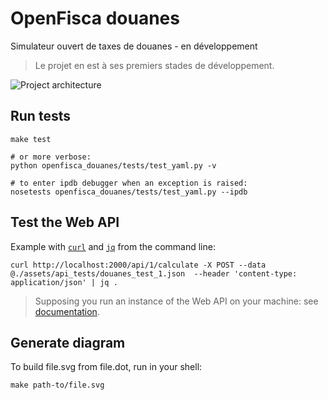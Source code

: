 # OpenFisca douanes

Simulateur ouvert de taxes de douanes - en développement

> Le projet en est à ses premiers stades de développement.

![Project architecture](https://cdn.rawgit.com/openfisca/openfisca-douanes/master/notes/architecture.svg)

## Run tests

```
make test

# or more verbose:
python openfisca_douanes/tests/test_yaml.py -v

# to enter ipdb debugger when an exception is raised:
nosetests openfisca_douanes/tests/test_yaml.py --ipdb
```

## Test the Web API

Example with [`curl`](http://curl.haxx.se/) and [`jq`](https://stedolan.github.io/jq/) from the command line:

```
curl http://localhost:2000/api/1/calculate -X POST --data @./assets/api_tests/douanes_test_1.json  --header 'content-type: application/json' | jq .
```

> Supposing you run an instance of the Web API on your machine: see [documentation](http://doc.openfisca.fr/openfisca-web-api/index.html).

## Generate diagram

To build file.svg from file.dot, run in your shell:

```
make path-to/file.svg
```
